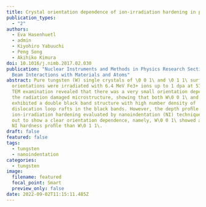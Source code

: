 ```yaml
---
title: Crystal orientation dependence of ion-irradiation hardening in pure tungsten
publication_types:
  - "2"
authors:
  - Eva Hasenhuetl
  - admin
  - Kiyohiro Yabuuchi
  - Peng Song
  - Akihiko Kimura
doi: 10.1016/j.nimb.2017.02.030
publication: "Nuclear Instruments and Methods in Physics Research Section B:
  Beam Interactions with Materials and Atoms"
abstract: Pure tungsten (W) single crystals of \0 0 1\ and \0 1 1\ surface
  orientations were irradiated with 6.4 MeV Fe3+ ions up to 1 dpa at 573 K. The
  TEM examination revealed that there was a very small orientation dependence in
  the radiation damaged microstructure, showing that both W\0 0 1\ and W\0 1 1\
  exhibited a double black band structure with high number density of
  dislocation loop rafts in the black bands. However, the depth proﬁle of
  ion-irradiation hardening evaluated by nanoindentation (NI) technique turned
  out to show a clear orientation dependence, namely, W\0 0 1\ showed a deeper
  NI hardness proﬁle than W\0 1 1\.
draft: false
featured: false
tags:
  - tungsten
  - nanoindentation
categories:
  - tungsten
image:
  filename: featured
  focal_point: Smart
  preview_only: false
date: 2022-09-02T11:15:11.485Z
---
```

